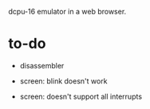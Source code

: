
dcpu-16 emulator in a web browser.


to-do
=====

- disassembler

- screen: blink doesn't work

- screen: doesn't support all interrupts

